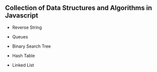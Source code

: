 ## Collection of Data Structures and Algorithms in Javascript

* Reverse String

* Queues

* Binary Search Tree

* Hash Table

* Linked List
